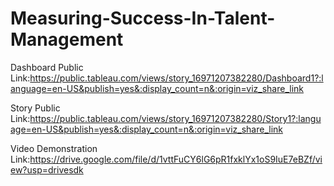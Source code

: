 # Measuring-Success-In-Talent-Management


Dashboard Public Link:https://public.tableau.com/views/story_16971207382280/Dashboard1?:language=en-US&publish=yes&:display_count=n&:origin=viz_share_link

Story Public Link:https://public.tableau.com/views/story_16971207382280/Story1?:language=en-US&publish=yes&:display_count=n&:origin=viz_share_link

Video Demonstration Link:https://drive.google.com/file/d/1vttFuCY6lG6pR1fxklYx1oS9IuE7eBZf/view?usp=drivesdk
